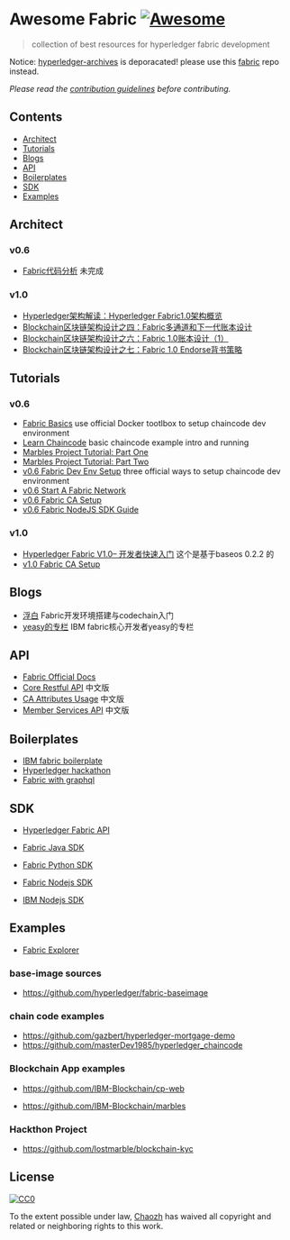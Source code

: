 # Awesome Fabric [![Awesome](https://cdn.rawgit.com/sindresorhus/awesome/d7305f38d29fed78fa85652e3a63e154dd8e8829/media/badge.svg)](https://github.com/sindresorhus/awesome)

>  collection of best resources for hyperledger fabric development

Notice: [hyperledger-archives](https://github.com/hyperledger-archives/fabric) is deporacated! please use this [fabric](https://github.com/hyperledger/fabric) repo instead.

*Please read the [contribution guidelines](.github/contributing.md) before contributing.*

## Contents
- [Architect](#Architect)
- [Tutorials](#tutorials)
- [Blogs](#blogs)
- [API](#api)
- [Boilerplates](#boilerplates)
- [SDK](#SDK)
- [Examples](#Examples)

## Architect

### v0.6

- [Fabric代码分析](https://yeasy.gitbooks.io/hyperledger_code_fabric/content/) 未完成

### v1.0

- [Hyperledger架构解读：Hyperledger Fabric1.0架构概览](http://www.wanbizu.com/blockchain/201702078984.html)
- [Blockchain区块链架构设计之四：Fabric多通道和下一代账本设计](https://zhuanlan.zhihu.com/p/24605987)
- [Blockchain区块链架构设计之六：Fabric 1.0账本设计（1）](https://zhuanlan.zhihu.com/p/25119939)
- [Blockchain区块链架构设计之七：Fabric 1.0 Endorse背书策略](https://zhuanlan.zhihu.com/p/25295608)

## Tutorials

### v0.6

- [Fabric Basics](https://github.com/angrbrd/hyperledger-fabric-basics)  use official Docker tootlbox to setup chaincode dev environment
- [Learn Chaincode](https://github.com/IBM-Blockchain/learn-chaincode) basic chaincode example intro and running
- [Marbles Project Tutorial: Part One](https://github.com/IBM-Blockchain/marbles/blob/master/docs/tutorial_part1.md)
- [Marbles Project Tutorial: Part Two](https://github.com/IBM-Blockchain/marbles/blob/master/docs/tutorial_part2.md)
- [v0.6 Fabric Dev Env Setup](https://github.com/hyperledger/fabric/blob/v0.6/docs/Setup/Chaincode-setup.md) three official ways to setup chaincode dev environment
- [v0.6 Start A Fabric Network](https://github.com/hyperledger/fabric/blob/v0.6/docs/Setup/Network-setup.md)
- [v0.6 Fabric CA Setup](https://github.com/hyperledger/fabric/blob/v0.6/docs/Setup/ca-setup.md)
- [v0.6 Fabric NodeJS SDK Guide](https://github.com/hyperledger/fabric/blob/v0.6/docs/nodeSDK/node-sdk-guide.md)

### v1.0
- [Hyperledger Fabric V1.0– 开发者快速入门](https://zhuanlan.zhihu.com/p/25070745) 这个是基于baseos 0.2.2 的
- [v1.0 Fabric CA Setup](https://hyperledger-fabric.readthedocs.io/en/latest/Setup/ca-setup.html)

## Blogs

- [浮白](http://fubai.tech/)  Fabric开发环境搭建与codechain入门
- [yeasy的专栏](http://blog.csdn.net/yeasy) IBM fabric核心开发者yeasy的专栏

## API

- [Fabric Official Docs](https://hyperledger-fabric.readthedocs.io/en/latest/)
- [Core Restful API](https://github.com/hyperledgerchina/fabric_zh_CN/blob/v0.6_zh_CN/zh_CN/API/CoreAPI.md)  中文版
- [CA Attributes Usage](https://github.com/hyperledgerchina/fabric_zh_CN/blob/v0.6_zh_CN/zh_CN/API/AttributesUsage.md) 中文版
- [Member Services API](https://github.com/hyperledgerchina/fabric_zh_CN/blob/v0.6_zh_CN/zh_CN/API/MemberServicesAPI.md) 中文版

## Boilerplates

- [IBM fabric boilerplate](https://github.com/IBM-Blockchain/fabric-boilerplate)
- [Hyperledger hackathon](https://github.com/timblankers/hyperledger-hackathon)
- [Fabric with graphql](https://github.com/entria/hyperledger-fabric-graphql-boilerplate)

## SDK

- [Hyperledger Fabric API](https://github.com/hyperledger/fabric-api)

- [Fabric Java SDK](https://github.com/hyperledger/fabric-sdk-java)

- [Fabric Python SDK](https://github.com/hyperledger/fabric-sdk-py)

- [Fabric Nodejs SDK](https://github.com/hyperledger/fabric-sdk-node)

- [IBM Nodejs SDK](https://github.com/IBM-Blockchain/ibm-blockchain-js)

## Examples

- [Fabric Explorer](https://github.com/hyperledger/blockchain-explorer)

### base-image sources
- https://github.com/hyperledger/fabric-baseimage

### chain code examples

- https://github.com/gazbert/hyperledger-mortgage-demo
- https://github.com/masterDev1985/hyperledger_chaincode

### Blockchain App examples

- https://github.com/IBM-Blockchain/cp-web

- https://github.com/IBM-Blockchain/marbles

### Hackthon Project

- https://github.com/lostmarble/blockchain-kyc

## License

[![CC0](http://mirrors.creativecommons.org/presskit/buttons/88x31/svg/cc-zero.svg)](https://creativecommons.org/publicdomain/zero/1.0/)

To the extent possible under law, [Chaozh](http://www.chaozh.com) has waived all copyright and related or neighboring rights to this work.